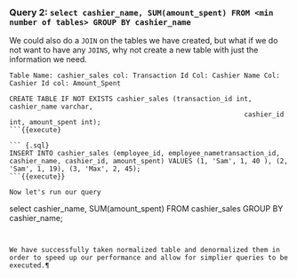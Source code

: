 ### Query 2: `select cashier_name, SUM(amount_spent) FROM <min number of tables> GROUP BY cashier_name` 

We could also do a `JOIN` on the tables we have created, but what if we do not want to have any `JOINS`, why not create a new table with just the information we need. 

`Table Name: cashier_sales
col: Transaction Id
Col: Cashier Name
Col: Cashier Id
col: Amount_Spent
`

``` {.sql}
CREATE TABLE IF NOT EXISTS cashier_sales (transaction_id int, cashier_name varchar, 
                                                           cashier_id int, amount_spent int);
```{{execute}

``` {.sql}
INSERT INTO cashier_sales (employee_id, employee_nametransaction_id, cashier_name, cashier_id, amount_spent) VALUES (1, 'Sam', 1, 40 ), (2, 'Sam', 1, 19), (3, 'Max', 2, 45);
```{{execute}}

Now let's run our query

```
select cashier_name, SUM(amount_spent) FROM cashier_sales GROUP BY cashier_name;
```{{execute}}


We have successfully taken normalized table and denormalized them in order to speed up our performance and allow for simplier queries to be executed.¶

